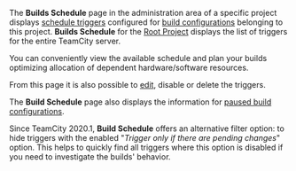 [//]: # (title: Builds Schedule)
[//]: # (auxiliary-id: Builds Schedule)

The __Builds Schedule__ page in the administration area of a specific project displays [schedule triggers](configuring-schedule-triggers.md) configured for [build configurations](managing-builds.md) belonging to this project. __Builds Schedule__ for the [Root Project](project.md#Root+Project) displays the list of triggers for the entire TeamCity server.

You can conveniently view the available schedule and plan your builds optimizing allocation of dependent hardware/software resources.

From this page it is also possible to [edit](configuring-build-triggers.md), disable or delete the triggers.

The __Build Schedule__ page also displays the information for [paused build configurations](managing-builds.md#Build+Configuration+State).

Since TeamCity 2020.1, __Build Schedule__ offers an alternative filter option: to hide triggers with the enabled "_Trigger only if there are pending changes_" option. This helps to quickly find all triggers where this option is disabled if you need to investigate the builds' behavior.